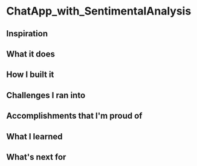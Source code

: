 # ChatApp_with_SentimentalAnalysis


## Inspiration

## What it does

## How I built it

## Challenges I ran into

## Accomplishments that I'm proud of

## What I learned

## What's next for 

